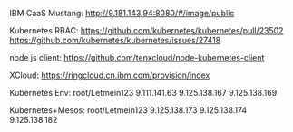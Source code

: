 IBM CaaS Mustang: http://9.181.143.94:8080/#/image/public

Kubernetes RBAC: https://github.com/kubernetes/kubernetes/pull/23502 
                 https://github.com/kubernetes/kubernetes/issues/27418

node js client: https://github.com/tenxcloud/node-kubernetes-client

XCloud: https://ringcloud.cn.ibm.com/provision/index

Kubernetes Env:
root/Letmein123
9.111.141.63 
9.125.138.167
9.125.138.169

Kubernetes+Mesos:
root/Letmein123
9.125.138.173
9.125.138.174
9.125.138.182
